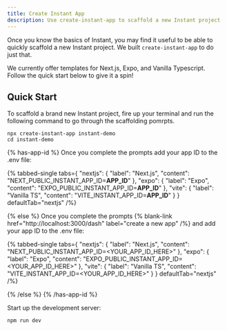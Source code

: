 ```yaml
---
title: Create Instant App
description: Use create-instant-app to scaffold a new Instant project
---
```


Once you know the basics of Instant, you may find it useful to be able to
quickly scaffold a new Instant project. We built `create-instant-app` to do just
that.

We currently offer templates for Next.js, Expo, and Vanilla Typescript. Follow the quick start below to give it a spin!

## Quick Start

To scaffold a brand new Instant project, fire up your terminal and run the following command to go through the scaffolding pomrpts.

```shell {% showCopy=true %}
npx create-instant-app instant-demo
cd instant-demo
```

{% has-app-id %}
Once you complete the prompts add your app ID to the .env file:

{% tabbed-single tabs={
  "nextjs": { "label": "Next.js", "content": "NEXT_PUBLIC_INSTANT_APP_ID=__APP_ID__" },
  "expo": { "label": "Expo", "content": "EXPO_PUBLIC_INSTANT_APP_ID=__APP_ID__" },
  "vite": { "label": "Vanilla TS", "content": "VITE_INSTANT_APP_ID=__APP_ID__" }
} defaultTab="nextjs" /%}

{% else %}
Once you complete the prompts {% blank-link href="http://localhost:3000/dash" label="create a new app" /%} and add your app ID to the .env file:

{% tabbed-single tabs={
  "nextjs": { "label": "Next.js", "content": "NEXT_PUBLIC_INSTANT_APP_ID=<YOUR_APP_ID_HERE>" },
  "expo": { "label": "Expo", "content": "EXPO_PUBLIC_INSTANT_APP_ID=<YOUR_APP_ID_HERE>" },
  "vite": { "label": "Vanilla TS", "content": "VITE_INSTANT_APP_ID=<YOUR_APP_ID_HERE>" }
} defaultTab="nextjs" /%}

{% /else %}
{% /has-app-id %}

Start up the development server:

```shell
npm run dev
```
